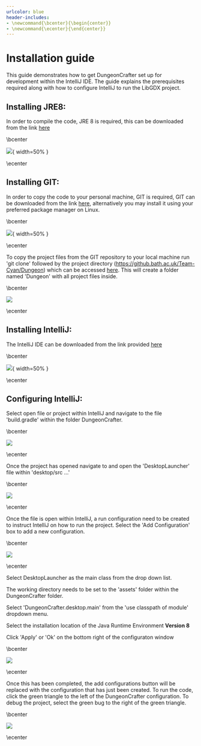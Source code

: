 ```yaml
---
urlcolor: blue
header-includes:
- \newcommand{\bcenter}{\begin{center}}
- \newcommand{\ecenter}{\end{center}}
---
```


# Installation guide

This guide demonstrates how to get DungeonCrafter set up for development within the IntelliJ IDE. The guide explains the prerequisites required along with how to configure IntelliJ to run the LibGDX project.



## **Installing JRE8:**

In order to compile the code, JRE 8 is required, this can be downloaded from the link [here](https://www.oracle.com/java/technologies/javase-jre8-downloads.html)

\bcenter

![](./images/Java-Logo.png){ width=50% }

\ecenter



## **Installing GIT:**

In order to copy the code to your personal machine, GIT is required, GIT can be downloaded from the link 
[here](https://git-scm.com/downloads), alternatively you may install it using your preferred package manager on Linux.

\bcenter

![](./images/logo2.png){ width=50% }

\ecenter



To copy the project files from the GIT repository to your local machine run 'git clone' followed by the project directory (https://github.bath.ac.uk/Team-Cyan/Dungeon) which can be accessed [here](https://github.bath.ac.uk/Team-Cyan/Dungeon). This will create a folder named 'Dungeon' with all project files inside.

\bcenter

![](./images/clone.png)

\ecenter



## **Installing IntelliJ:**

The IntelliJ IDE can be downloaded from the link provided
[here](https://www.jetbrains.com/idea/download/)

\bcenter

![](./images/logo.png){ width=50% }

\ecenter



## **Configuring IntelliJ:**

Select open file or project within IntelliJ and navigate to the file 'build.gradle' within the folder DungeonCrafter.

\bcenter

![](./images/open.png)

\ecenter



Once the project has opened navigate to and open the 'DesktopLauncher' file within 'desktop/src ...'

\bcenter

![](./images/DesktopLauncher.png)

\ecenter



Once the file is open within IntelliJ, a run configuration need to be created to instruct IntelliJ on how to run the project. Select the 'Add Configuration' box to add a new configuration.

\bcenter

![](./images/addconfig.png)

\ecenter




Select DesktopLauncher as the main class from the drop down list.

The working directory needs to be set to the 'assets' folder within the DungeonCrafter folder.

Select 'DungeonCrafter.desktop.main' from the 'use classpath of module' dropdown menu.

Select the installation location of the Java Runtime Environment <b>Version 8</b>

Click 'Apply' or 'Ok' on the bottom right of the configuraton window

\bcenter

![](./images/configurations.png)

\ecenter



Once this has been completed, the add configurations button will be replaced with the configuration that has just been created. To run the code, click the green triangle to the left of the DungeonCrafter configuration. To debug the project, select the green bug to the right of the green triangle.

\bcenter

![](./images/runbutton.png)

\ecenter




